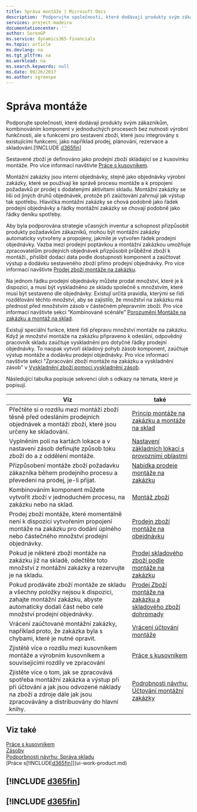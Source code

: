```yaml
---
title: Správa montáže | Microsoft Docs
description: 'Podporujte společnosti, které dodávají produkty svým zákazníkům, kombinováním komponent v jednoduchých procesech bez nutnosti výrobní funkčnosti, ale s funkcemi pro sestavení zboží, které jsou integrovány s existujícími funkcemi, jako například prodej, plánování, rezervace a skladování.'
services: project-madeira
documentationcenter: ''
author: SorenGP
ms.service: dynamics365-financials
ms.topic: article
ms.devlang: na
ms.tgt_pltfrm: na
ms.workload: na
ms.search.keywords: null
ms.date: 09/26/2017
ms.author: sgroespe
---
```

# <a name="assembly-management"></a>Správa montáže
Podporujte společnosti, které dodávají produkty svým zákazníkům, kombinováním komponent v jednoduchých procesech bez nutnosti výrobní funkčnosti, ale s funkcemi pro sestavení zboží, které jsou integrovány s existujícími funkcemi, jako například prodej, plánování, rezervace a skladování.[!INCLUDE [d365fin](includes/d365fin_md.md)]  

 Sestavené zboží je definováno jako prodejní zboží skládající se z kusovínku montáže. Pro více informací navštivte [Práce s kusovníkem](inventory-how-work-BOMs.md).

 Montážní zakázky jsou interní objednávky, stejně jako objednávky výrobní zakázky, které se používají ke správě procesu montáže a k propojení požadavků pr prodej s dodatenými aktivitami skladu. Montážní zakázky se liši od jiných druhů objednávek, protože při zaúčtování zahrnují jak výstup tak spotřebu. Hlavička montážní zakázky se chová podobně jako řádek prodejní objednávky a řádky montážní zakázky se chovají podobně jako řádky deníku spotřeby.  

 Aby byla podporována strategie včasných inventur a schopnost přizpůsobit produkty požadavkům zákazníků, mohou být montážní zakázky automaticky vytvořeny a propojeny, jakmile je vytvořen řádek prodejní objednávky. Vazba mezi prodejní poptávkou a montážní zakázkou umožňuje zpracovatelům prodejních objednávek přizpůsobit průběžné zboží k montáži., přislíbit dodací data podle dostupnosti komponent a zaúčtovat výstup a dodávku sestaveného zboží přímo prodejní objednávky. Pro více informací navštivte [Prodej zboží montáže na zakázku](assembly-how-to-sell-items-assembled-to-order.md).  

 Na jednom řádku prodejní objednávky můžete prodat množství, které je k dispozici, a musí být vyskladněno ze skladu společně s množstvím, které musí být sestaveno dle objednávky. Existují určitá pravidla, kterými se řídí rozdělování těchto množství, aby se zajistilo, že množství na zakázku má přednost před množstvím zásob v částečném přepravním zboží. Pro více informací navštivte  sekci “Kombinované scénáře” [Porozumění Montáže na zakázku a montáž na sklad](assembly-assemble-to-order-or-assemble-to-stock.md).  

 Existují speciální funkce, které řídí přepravu množství montáže na zakázku. Když je množství montáže na zakázku připraveno k odeslání, odpovědný pracovník skladu zaúčtuje vyskladnění pro dotyčné řádky prodejní objednávky. To naopak vytvoří skladový pohyb zásob komponent, zaúčtuje výstup montáže a dodávku prodejní objednávky. Pro více informací navštivte  sekci "Zpracování zboží montáže na zakázku a vyskladnění zásob" v [Vyskladnění zboží pomocí vyskladnění zásob](warehouse-how-to-pick-items-with-inventory-picks.md).

Následující tabulka popisuje sekvenci úloh s odkazy na témata, které je popisují.   

|**Viz**|**také**|  
|------------|-------------|  
|Přečtěte si o rozdílu mezi montáží zboží těsně před odesláním prodejních objednávek a montáží zboží, které jsou určeny ke skladování.|[Princip montáže na zakázku a montáže na sklad](assembly-assemble-to-order-or-assemble-to-stock.md)|
|Vyplněním polí na kartách lokace a v nastavení zásob definujte způsob toku zboží do a z oddělení montáže.|[Nastavení základních lokací s provozními oblastmi](warehouse-how-to-set-up-basic-warehouses-with-operations-areas.md)|
|Přizpůsobení montáže zboží požadavku zákazníka během prodejního procesu a převedení na prodej, je-li přijat.|[Nabídka prodeje montáže na zakázku](assembly-how-to-quote-an-assemble-to-order-sale.md)|
|Kombinováním komponent můžete vytvořit zboží v jednoduchém procesu, na zakázku nebo na sklad.|[Montáž zboží](assembly-how-to-assemble-items.md)|  
|Prodej zboží montáže, které momentálně není k dispozici vytvořením propojení montáže na zakázku pro dodání úplného nebo částečného množství prodejní objednávky.|[Prodejn zboží montáže na obejdnávku](assembly-how-to-sell-items-assembled-to-order.md)|
|Pokud je některé zboží montáže na zakázku již na skladě, odečtěte toto množství z montážní zakázky a rezervujte je na skladu.|[Prodej skladového zboží podle montáže na zakázku](assembly-how-to-sell-inventory-items-in-assemble-to-order-flows.md)|  
|Pokud prodáváte zboží montáže ze skladu a všechny položky nejsou k dispozici, zahajte montážní zakázku, abyste automaticky dodali část nebo celé množství prodejní objednávky.|[Prodej Zboží montáže na zakázku a skladového zboží dohromady](assembly-how-to-sell-assemble-to-order-items-and-inventory-items-together.md)|
|Vrácení zaúčtované montážní zakázky, například proto, že zakázka byla s chybami, které je nutné opravit.|[Vrácení účtování montáže](assembly-how-to-undo-assembly-posting.md)|
|Zjistětě více o rozdílu mezi kusovníkem montáže a výrobním kusovníkem a souvisejicími rozdíly ve zpracování|[Práce s kusovníkem](inventory-how-work-BOMs.md)|
|Zjistěte více o tom, jak se zpracovává spotřeba montážní zakázka a výstup při při účtování a jak jsou odvozené náklady na zboží a zdroje dále jak jsou zpracovávány a distribuovány do hlavní knihy.|[Podrobnosti návrhu: Účtování montážní zakázky](design-details-assembly-order-posting.md)|  

## <a name="see-also"></a>Viz také  
[Práce s kusovníkem](inventory-how-work-BOMs.md)  
[Zásoby](inventory-manage-inventory.md)  
[Podporbnosti návrhu: Správa skladu](design-details-warehouse-management.md)  
[Práce s[!INCLUDE[d365fin](includes/d365fin_md.md)]](ui-work-product.md)

## [!INCLUDE [d365fin](includes/free_trial_md.md)]  
## [!INCLUDE [d365fin](includes/training_link_md.md)]
